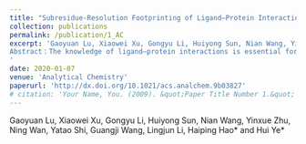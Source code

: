 ```yaml
---
title: "Subresidue-Resolution Footprinting of Ligand–Protein Interactions by Carbene Chemistry and Ion Mobility–Mass Spectrometry"
collection: publications
permalink: /publication/1_AC
excerpt: 'Gaoyuan Lu, Xiaowei Xu, Gongyu Li, Huiyong Sun, Nian Wang, Yinxue Zhu, Ning Wan, Yatao Shi, Guangji Wang, Lingjun Li, Haiping Hao* and Hui Ye*
Abstract：The knowledge of ligand–protein interactions is essential for understanding fundamental biological processes and for the rational design of drugs that target such processes. Carbene footprinting efficiently labels proteinaceous residues and has been used with mass spectrometry (MS) to map ligand–protein interactions. Nevertheless, previous footprinting studies are typically performed at the residue level, and therefore, the resolution may not be high enough to couple with conventional crystallography techniques. Herein we developed a subresidue footprinting strategy based on the discovery that carbene labeling produces subresidue peptide isomers and the intensity changes of these isomers in response to ligand binding can be exploited to delineate ligand–protein topography at the subresidue level. The established workflow combines carbene footprinting, extended liquid chromatographic separation, and ion mobility (IM)–MS for efficient separation and identification of subresidue isomers. Analysis of representative subresidue isomers located within the binding cleft of lysozyme and those produced from an amyloid-β segment have both uncovered structural information heretofore unavailable by residue-level footprinting. Lastly, a “real-world” application shows that the reactivity changes of subresidue isomers at Phe399 can identify the interactive nuances between estrogen-related receptor α, a potential drug target for cancer and metabolic diseases, with its three ligands. These findings have significant implications for drug design. Taken together, we envision the subresidue-level resolution enabled by IM–MS-coupled carbene footprinting can bridge the gap between structural MS and the more-established biophysical tools and ultimately facilitate diverse applications for fundamental research and pharmaceutical development.
'
date: 2020-01-07
venue: 'Analytical Chemistry'
paperurl: 'http://dx.doi.org/10.1021/acs.analchem.9b03827'
# citation: 'Your Name, You. (2009). &quot;Paper Title Number 1.&quot; <i>Journal 1</i>. 1(1).'
---
```

Gaoyuan Lu, Xiaowei Xu, Gongyu Li, Huiyong Sun, Nian Wang, Yinxue Zhu, Ning Wan, Yatao Shi, Guangji Wang, Lingjun Li, Haiping Hao* and Hui Ye*
